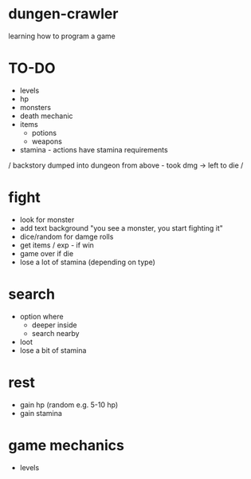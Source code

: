 # dungen-crawler
learning how to program a game

# TO-DO
* levels
* hp
* monsters
* death mechanic
* items
  - potions
  - weapons
* stamina - actions have stamina requirements

/ backstory 
dumped into dungeon from above - took dmg -> left to die
/

# fight
- look for monster
- add text background "you see a monster, you start fighting it"
- dice/random for damge rolls
- get items / exp - if win
- game over if die
- lose a lot of stamina (depending on type)

# search
- option where
  - deeper inside
  - search nearby
- loot
- lose a bit of stamina

# rest
- gain hp (random e.g. 5-10 hp)
- gain stamina

# game mechanics
- levels
